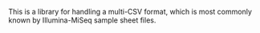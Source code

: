 
This is a library for handling a multi-CSV format, which is most commonly known by Illumina-MiSeq sample sheet files.
